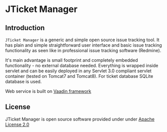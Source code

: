 JTicket Manager
===============

Introduction
------------

`JTicket Manager` is a generic and simple open source issue tracking tool.
It has plain and simple straightforward user interface and basic issue tracking
functionality as seen like in professional issue tracking software (Redmine).

It's main advantage is small footprint and completely embedded functionality - no external
database needed. Everything is wrapped inside servlet and can be easily deployed in any 
Servlet 3.0 compliant servlet container (tested on Tomcat7 and Tomcat8). 
For ticket database SQLite database is used.

Web service is built on [Vaadin framework](https://www.vaadin.com)

License
-------

JTicket Manager is open source software provided under under [Apache License 2.0](http://apache.org/licenses/LICENSE-2.0)

